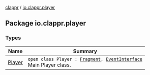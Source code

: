 [clappr](../index.md) / [io.clappr.player](./index.md)

## Package io.clappr.player

### Types

| Name | Summary |
|---|---|
| [Player](-player/index.md) | `open class Player : `[`Fragment`](https://developer.android.com/reference/android/app/Fragment.html)`, `[`EventInterface`](../io.clappr.player.base/-event-interface/index.md)<br>Main Player class. |
